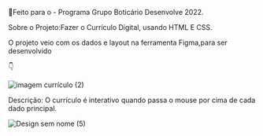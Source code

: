 💙Feito para o - Programa Grupo Boticário Desenvolve 2022.

Sobre o Projeto:Fazer o Currículo Digital, usando HTML E CSS.

O projeto veio com os dados e layout na ferramenta Figma,para ser desenvolvido

👇

![imagem currículo  (2)](https://user-images.githubusercontent.com/86075683/154579169-5ae45ea3-7f10-495d-8351-e2e00f9533ca.png)


Descrição:
O currículo é interativo quando passa o mouse por cima de cada dado principal.


![Design sem nome (5)](https://user-images.githubusercontent.com/86075683/154590788-2511e02f-ce17-47d7-ae2f-81b281287db1.png)



